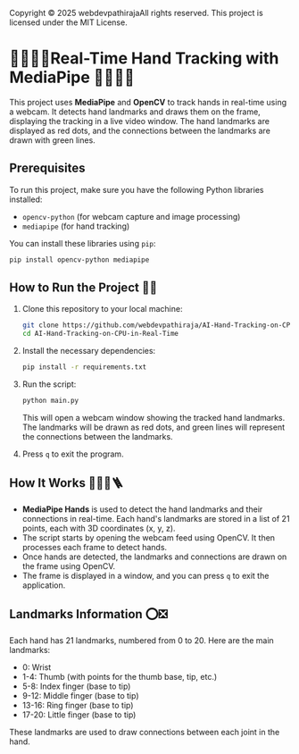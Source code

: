 Copyright © 2025 webdevpathirajaAll rights reserved. This project is licensed under the MIT License.

# 🫲🏼👌🏼Real-Time Hand Tracking with MediaPipe 🤚🏼👋🏼

This project uses **MediaPipe** and **OpenCV** to track hands in real-time using a webcam. It detects hand landmarks and draws them on the frame, displaying the tracking in a live video window. The hand landmarks are displayed as red dots, and the connections between the landmarks are drawn with green lines.

## Prerequisites

To run this project, make sure you have the following Python libraries installed:

- `opencv-python` (for webcam capture and image processing)
- `mediapipe` (for hand tracking)

You can install these libraries using `pip`:

```bash
pip install opencv-python mediapipe
```

## How to Run the Project 🦾🔥

1. Clone this repository to your local machine:

    ```bash
    git clone https://github.com/webdevpathiraja/AI-Hand-Tracking-on-CPU-in-Real-Time.git
    cd AI-Hand-Tracking-on-CPU-in-Real-Time
    ```

2. Install the necessary dependencies:

    ```bash
    pip install -r requirements.txt
    ```

3. Run the script:

    ```bash
    python main.py
    ```

    This will open a webcam window showing the tracked hand landmarks. The landmarks will be drawn as red dots, and green lines will represent the connections between the landmarks.

4. Press `q` to exit the program.

## How It Works 👷🏻‍♀️🪜

- **MediaPipe Hands** is used to detect the hand landmarks and their connections in real-time. Each hand's landmarks are stored in a list of 21 points, each with 3D coordinates (x, y, z).
- The script starts by opening the webcam feed using OpenCV. It then processes each frame to detect hands.
- Once hands are detected, the landmarks and connections are drawn on the frame using OpenCV.
- The frame is displayed in a window, and you can press `q` to exit the application.

## Landmarks Information ⭕️❎

Each hand has 21 landmarks, numbered from 0 to 20. Here are the main landmarks:

- 0: Wrist
- 1-4: Thumb (with points for the thumb base, tip, etc.)
- 5-8: Index finger (base to tip)
- 9-12: Middle finger (base to tip)
- 13-16: Ring finger (base to tip)
- 17-20: Little finger (base to tip)

These landmarks are used to draw connections between each joint in the hand.
